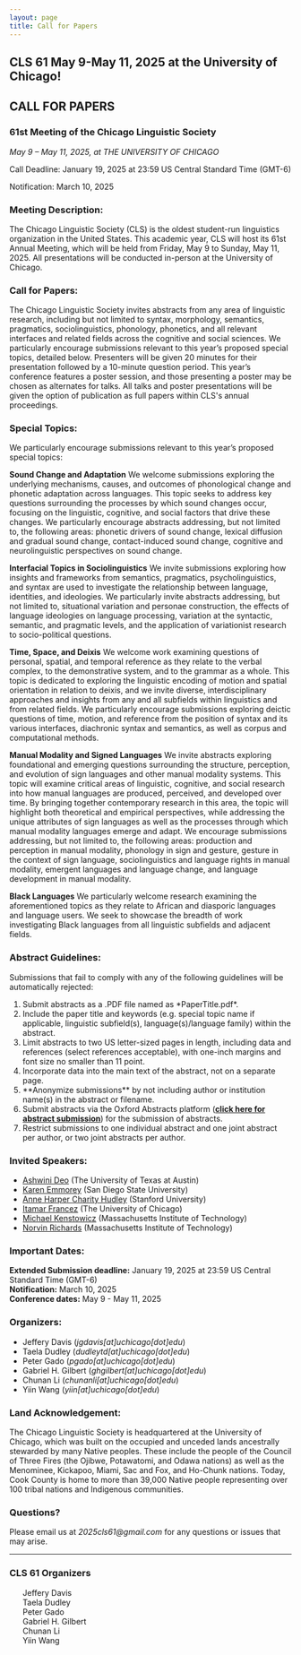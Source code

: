 ```yaml
---
layout: page
title: Call for Papers
---
```


<h2>
  CLS 61 May 9-May 11, 2025 at the University of Chicago!
</h2>



  




<h2>
  CALL FOR PAPERS
</h2>
<h3>
  61st Meeting of the Chicago Linguistic Society<br>
</h3>

_May 9 – May 11, 2025, at THE UNIVERSITY OF CHICAGO_

<p>Call Deadline: January 19, 2025 at 23:59 US Central Standard Time (GMT-6)</del></p>
<p>Notification: March 10, 2025</p>

<h3>Meeting Description:</h3>
  
The Chicago Linguistic Society (CLS) is the oldest student-run linguistics organization in the United States. This academic year, CLS will host its 61st Annual Meeting, which will be held from Friday, May 9 to Sunday, May 11, 2025. All presentations will be conducted in-person at the University of Chicago.

<h3>Call for Papers:</h3>

The Chicago Linguistic Society invites abstracts from any area of linguistic research, including but not limited to syntax, morphology, semantics, pragmatics, sociolinguistics, phonology, phonetics, and all relevant interfaces and related fields across the cognitive and social sciences. We particularly encourage submissions relevant to this year’s proposed special topics, detailed below.
Presenters will be given 20 minutes for their presentation followed by a 10-minute question period. This year’s conference features a poster session, and those presenting a poster may be chosen as alternates for talks. All talks and poster presentations will be given the option of publication as full papers within CLS's annual proceedings.


<h3>Special Topics:</h3>

We particularly encourage submissions relevant to this year’s proposed special topics:

<strong>Sound Change and Adaptation</strong>
We welcome submissions exploring the underlying mechanisms, causes, and outcomes of phonological change and phonetic adaptation across languages. This topic seeks to address key questions surrounding the processes by which sound changes occur, focusing on the linguistic, cognitive, and social factors that drive these changes. We particularly encourage abstracts addressing, but not limited to, the following areas: phonetic drivers of sound change, lexical diffusion and gradual sound change, contact-induced sound change, cognitive and neurolinguistic perspectives on sound change.

<strong>Interfacial Topics in Sociolinguistics</strong>
We invite submissions exploring how insights and frameworks from semantics, pragmatics, psycholinguistics, and syntax are used to investigate the relationship between language, identities, and ideologies. We particularly invite abstracts addressing, but not limited to, situational variation and personae construction, the effects of language ideologies on language processing, variation at the syntactic, semantic, and pragmatic levels, and the application of variationist research to socio-political questions.

<strong>Time, Space, and Deixis</strong>
We welcome work examining questions of personal, spatial, and temporal reference as they relate to the verbal complex, to the demonstrative system, and to the grammar as a whole. This topic is dedicated to exploring the linguistic encoding of motion and spatial orientation in relation to deixis, and we invite diverse, interdisciplinary approaches and insights from any and all subfields within linguistics and from related fields. We particularly encourage submissions exploring deictic questions of time, motion, and reference from the position of syntax and its various interfaces, diachronic syntax and semantics, as well as corpus and computational methods.

<strong>Manual Modality and Signed Languages</strong>
We invite abstracts exploring foundational and emerging questions surrounding the structure, perception, and evolution of sign languages and other manual modality systems. This topic will examine critical areas of linguistic, cognitive, and social research into how manual languages are produced, perceived, and developed over time. By bringing together contemporary research in this area, the topic will highlight both theoretical and empirical perspectives, while addressing the unique attributes of sign languages as well as the processes through which manual modality languages emerge and adapt. We encourage submissions addressing, but not limited to, the following areas: production and perception in manual modality, phonology in sign and gesture, gesture in the context of sign language, sociolinguistics and language rights in manual modality, emergent languages and language change, and language development in manual modality.

<strong>Black Languages</strong>
We particularly welcome research examining the aforementioned topics as they relate to African and diasporic languages and language users. We seek to showcase the breadth of work investigating Black languages from all linguistic subfields and adjacent fields.


<h3>Abstract Guidelines:</h3>

Submissions that fail to comply with any of the following guidelines will be automatically rejected:
<ol>
  <li>Submit abstracts as a .PDF file named as *PaperTitle.pdf*.</li>
  <li>Include the paper title and keywords (e.g. special topic name if applicable, linguistic subfield(s), language(s)/language family) within the abstract.</li>
  <li>Limit abstracts to two US letter-sized pages in length, including data and references (select references acceptable), with one-inch margins and font size no smaller than 11 point.</li>
  <li>Incorporate data into the main text of the abstract, not on a separate page.</li>
  <li>**Anonymize submissions** by not including author or institution name(s) in the abstract or filename.</li>
  <li>Submit abstracts via the Oxford Abstracts platform (<strong><a href="[https://app.oxfordabstracts.com/stages/6919/submitter](https://app.oxfordabstracts.com/stages/77083/submitter)">click here for abstract submission</a></strong>) for the submission of abstracts.</li>
  <li>Restrict submissions to one individual abstract and one joint abstract per author, or two joint abstracts per author.</li>
</ol>

<h3>Invited Speakers:</h3>

- <a href="https://liberalarts.utexas.edu/linguistics/faculty/asd853">Ashwini Deo</a> (The University of Texas at Austin)
- <a href="https://slhs.sdsu.edu/people/faculty/emmorey-karen">Karen Emmorey</a> (San Diego State University)
- <a href="https://ed.stanford.edu/faculty/acharity">Anne Harper Charity Hudley</a> (Stanford University)
- <a href="https://linguistics.uchicago.edu/people/itamar-francez">Itamar Francez</a> (The University of Chicago)
- <a href="https://linguistics.mit.edu/user/kenstow/">Michael Kenstowicz</a> (Massachusetts Institute of Technology)
- <a href="https://linguistics.mit.edu/user/norvin/">Norvin Richards</a> (Massachusetts Institute of Technology)

<h3>Important Dates:</h3>

<strong>Extended Submission deadline:</strong> January 19, 2025 at 23:59 US Central Standard Time (GMT-6)<br>
<strong>Notification:</strong> March 10, 2025<br>
<strong>Conference dates:</strong> May 9 - May 11, 2025<br>



<h3>Organizers:</h3>

- Jeffery Davis (*jgdavis[at]uchicago[dot]edu*)
- Taela Dudley (*dudleytd[at]uchicago[dot]edu*)
- Peter Gado (*pgado[at]uchicago[dot]edu*)
- Gabriel H. Gilbert (*ghgilbert[at]uchicago[dot]edu*)
- Chunan Li (*chunanli[at]uchicago[dot]edu*)
- Yiin Wang (*yiin[at]uchicago[dot]edu*)

<h3>Land Acknowledgement:</h3>

The Chicago Linguistic Society is headquartered at the University of Chicago, which was built on the occupied and unceded lands ancestrally stewarded by many Native peoples. These include the people of the Council of Three Fires (the Ojibwe, Potawatomi, and Odawa nations) as well as the Menominee, Kickapoo, Miami, Sac and Fox, and Ho-Chunk nations. Today, Cook County is home to more than 39,000 Native people representing over 100 tribal nations and Indigenous communities.

<h3>Questions?</h3>

Please email us at _2025cls61@gmail.com_ for any questions or issues that may arise.

__________________________________________________________________________

<div class="organizers">
<h3>CLS 61 Organizers</h3>
<ul style="list-style:none;">
    <li>Jeffery Davis</li>
    <li>Taela Dudley</li>
    <li>Peter Gado</li>
    <li>Gabriel H. Gilbert</li>
    <li>Chunan Li</li>
    <li>Yiin Wang</li>
    
</ul>
</div>

